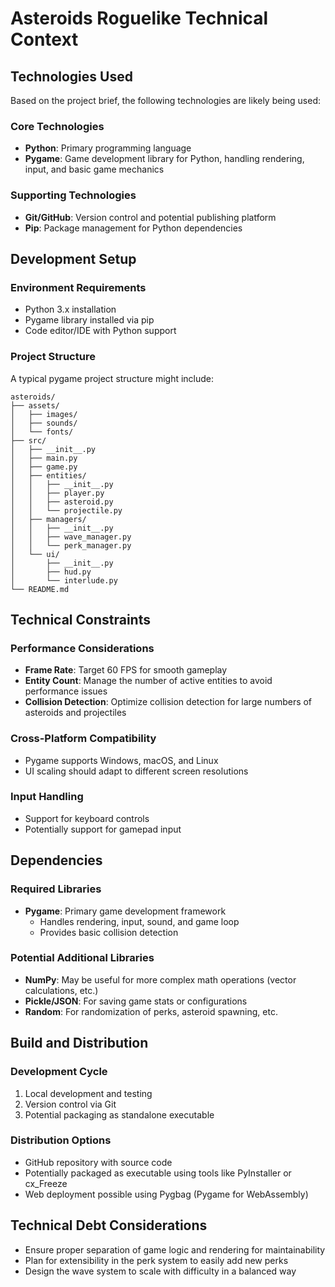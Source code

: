 # Asteroids Roguelike Technical Context

## Technologies Used

Based on the project brief, the following technologies are likely being used:

### Core Technologies

- **Python**: Primary programming language
- **Pygame**: Game development library for Python, handling rendering, input, and basic game mechanics

### Supporting Technologies

- **Git/GitHub**: Version control and potential publishing platform
- **Pip**: Package management for Python dependencies

## Development Setup

### Environment Requirements

- Python 3.x installation
- Pygame library installed via pip
- Code editor/IDE with Python support

### Project Structure

A typical pygame project structure might include:

```mermaid
asteroids/
├── assets/
│   ├── images/
│   ├── sounds/
│   └── fonts/
├── src/
│   ├── __init__.py
│   ├── main.py
│   ├── game.py
│   ├── entities/
│   │   ├── __init__.py
│   │   ├── player.py
│   │   ├── asteroid.py
│   │   └── projectile.py
│   ├── managers/
│   │   ├── __init__.py
│   │   ├── wave_manager.py
│   │   └── perk_manager.py
│   └── ui/
│       ├── __init__.py
│       ├── hud.py
│       └── interlude.py
└── README.md
```

## Technical Constraints

### Performance Considerations

- **Frame Rate**: Target 60 FPS for smooth gameplay
- **Entity Count**: Manage the number of active entities to avoid performance issues
- **Collision Detection**: Optimize collision detection for large numbers of asteroids and projectiles

### Cross-Platform Compatibility

- Pygame supports Windows, macOS, and Linux
- UI scaling should adapt to different screen resolutions

### Input Handling

- Support for keyboard controls
- Potentially support for gamepad input

## Dependencies

### Required Libraries

- **Pygame**: Primary game development framework
  - Handles rendering, input, sound, and game loop
  - Provides basic collision detection

### Potential Additional Libraries

- **NumPy**: May be useful for more complex math operations (vector calculations, etc.)
- **Pickle/JSON**: For saving game stats or configurations
- **Random**: For randomization of perks, asteroid spawning, etc.

## Build and Distribution

### Development Cycle

1. Local development and testing
2. Version control via Git
3. Potential packaging as standalone executable

### Distribution Options

- GitHub repository with source code
- Potentially packaged as executable using tools like PyInstaller or cx_Freeze
- Web deployment possible using Pygbag (Pygame for WebAssembly)

## Technical Debt Considerations

- Ensure proper separation of game logic and rendering for maintainability
- Plan for extensibility in the perk system to easily add new perks
- Design the wave system to scale with difficulty in a balanced way
